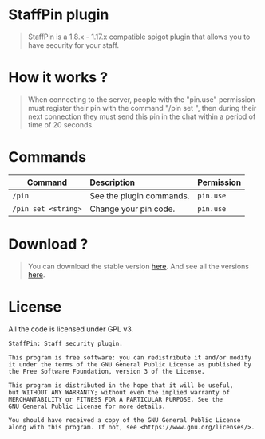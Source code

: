 StaffPin plugin
============
> StaffPin is a 1.8.x - 1.17.x compatible spigot plugin that allows you to have security for your staff.

How it works ?
============
> When connecting to the server, people with the "pin.use" permission must register their pin with the command "/pin set <string>", then during their next connection they must send this pin in the chat within a period of time of 20 seconds.

Commands
============

| Command                         | Description                                                  | Permission                                                                                                      |
|---------------------------------|:-------------------------------------------------------------|------------------------------------------------------------------------|
| `/pin`                          | See the plugin commands.                                     | `pin.use`
| `/pin set <string>`             | Change your pin code.                                        | `pin.use`

Download ?
============
> You can download the stable version [here](https://github.com/GaetanOff/StaffPin/releases/tag/v1.0).
> And see all the versions [here](https://github.com/GaetanOff/StaffPin/releases).

License
============

All the code is licensed under GPL v3.

```
StaffPin: Staff security plugin.

This program is free software: you can redistribute it and/or modify
it under the terms of the GNU General Public License as published by
the Free Software Foundation, version 3 of the License.

This program is distributed in the hope that it will be useful,
but WITHOUT ANY WARRANTY; without even the implied warranty of
MERCHANTABILITY or FITNESS FOR A PARTICULAR PURPOSE. See the
GNU General Public License for more details.

You should have received a copy of the GNU General Public License
along with this program. If not, see <https://www.gnu.org/licenses/>.
```
